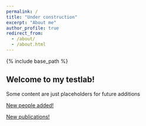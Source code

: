 ```yaml
---
permalink: /
title: "Under construction"
excerpt: "About me"
author_profile: true
redirect_from: 
  - /about/
  - /about.html
---
```

{% include base_path %}

## Welcome to my testlab!
Some content are just placeholders for future additions
<p style="text-decoration:underline;"><a href="/hedvigsun/people/">New people added!</a></p>

<p style="text-decoration:underline;"><a href="/hedvigsun/publications/">New publications!</a></p>

